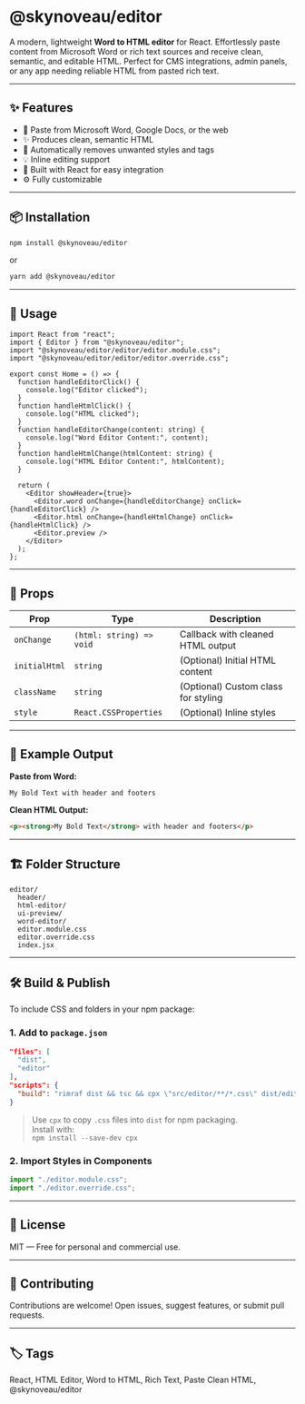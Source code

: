 # @skynoveau/editor

A modern, lightweight **Word to HTML editor** for React. Effortlessly paste content from Microsoft Word or rich text sources and receive clean, semantic, and editable HTML. Perfect for CMS integrations, admin panels, or any app needing reliable HTML from pasted rich text.

---

## ✨ Features

- 📄 Paste from Microsoft Word, Google Docs, or the web
- ✨ Produces clean, semantic HTML
- 🧼 Automatically removes unwanted styles and tags
- 💡 Inline editing support
- 🎯 Built with React for easy integration
- ⚙️ Fully customizable

---

## 📦 Installation

```bash
npm install @skynoveau/editor
```

or

```bash
yarn add @skynoveau/editor
```

---

## 🚀 Usage

```tsx
import React from "react";
import { Editor } from "@skynoveau/editor";
import "@skynoveau/editor/editor/editor.module.css";
import "@skynoveau/editor/editor/editor.override.css";

export const Home = () => {
  function handleEditorClick() {
    console.log("Editor clicked");
  }
  function handleHtmlClick() {
    console.log("HTML clicked");
  }
  function handleEditorChange(content: string) {
    console.log("Word Editor Content:", content);
  }
  function handleHtmlChange(htmlContent: string) {
    console.log("HTML Editor Content:", htmlContent);
  }

  return (
    <Editor showHeader={true}>
      <Editor.word onChange={handleEditorChange} onClick={handleEditorClick} />
      <Editor.html onChange={handleHtmlChange} onClick={handleHtmlClick} />
      <Editor.preview />
    </Editor>
  );
};
```

---

## 🔧 Props

| Prop          | Type                     | Description                         |
| ------------- | ------------------------ | ----------------------------------- |
| `onChange`    | `(html: string) => void` | Callback with cleaned HTML output   |
| `initialHtml` | `string`                 | (Optional) Initial HTML content     |
| `className`   | `string`                 | (Optional) Custom class for styling |
| `style`       | `React.CSSProperties`    | (Optional) Inline styles            |

---

## 🧪 Example Output

**Paste from Word:**

```
My Bold Text with header and footers
```

**Clean HTML Output:**

```html
<p><strong>My Bold Text</strong> with header and footers</p>
```

---

## 🏗️ Folder Structure

```
editor/
  header/
  html-editor/
  ui-preview/
  word-editor/
  editor.module.css
  editor.override.css
  index.jsx
```

---

## 🛠️ Build & Publish

To include CSS and folders in your npm package:

### 1. Add to `package.json`

```json
"files": [
  "dist",
  "editor"
],
"scripts": {
  "build": "rimraf dist && tsc && cpx \"src/editor/**/*.css\" dist/editor"
}
```

> Use `cpx` to copy `.css` files into `dist` for npm packaging.  
> Install with:  
> `npm install --save-dev cpx`

### 2. Import Styles in Components

```jsx
import "./editor.module.css";
import "./editor.override.css";
```

---

## 📜 License

MIT — Free for personal and commercial use.

---

## 🤝 Contributing

Contributions are welcome! Open issues, suggest features, or submit pull requests.

---

## 🏷️ Tags

React, HTML Editor, Word to HTML, Rich Text, Paste Clean HTML, @skynoveau/editor
